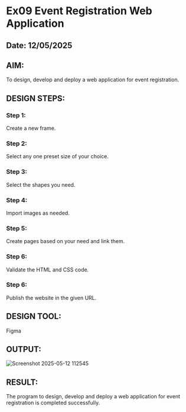 # Ex09 Event Registration Web Application
## Date: 12/05/2025

## AIM:
To design, develop and deploy a web application for event registration.

## DESIGN STEPS:

### Step 1:
Create a new frame.

### Step 2:
Select any one preset size of your choice.

### Step 3:
Select the shapes you need.

### Step 4:
Import images as needed.

### Step 5:
Create pages based on your need and link them.

### Step 6:

Validate the HTML and CSS code.

### Step 6:

Publish the website in the given URL.

## DESIGN TOOL:
Figma

## OUTPUT:
![Screenshot 2025-05-12 112545](https://github.com/user-attachments/assets/41564305-ebaf-41f6-8497-b7d8fe2ca337)


## RESULT:
The program to design, develop and deploy a web application for event registration is completed successfully.
